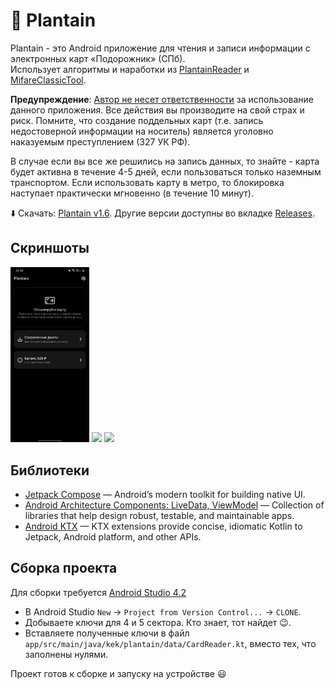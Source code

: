 # :leaves: Plantain

Plantain - это Android приложение для чтения и записи информации с электронных карт «Подорожник» (СПб).  
Использует алгоритмы и наработки из [PlantainReader](https://github.com/krikunts/plantainreader) и [MifareClassicTool](https://github.com/ikarus23/MifareClassicTool).

**Предупреждение**: 
[Автор не несет ответственности](https://github.com/enxy0/Plantain/blob/master/LICENSE) 
за использование данного приложения. Все действия вы производите на свой страх и риск. Помните, что создание поддельных карт (т.е. запись недостоверной информации на носитель) является уголовно наказуемым 
преступлением (327 УК РФ).

В случае если вы все же решились на запись данных, то знайте - карта будет активна в течение 4-5 дней, если пользоваться только наземным транспортом. Если использовать карту в метро, то блокировка наступает практически мгновенно (в течение 10 минут).

:arrow_down: Скачать: [Plantain v1.6](https://github.com/enxy0/Plantain/releases/tag/v1.6). Другие версии доступны во вкладке [Releases](https://github.com/enxy0/Plantain/releases).

## Скриншоты
<img  src="https://raw.githubusercontent.com/enxy0/Plantain/master/.github/home.jpg?raw=true"  width=25% /> <img  src="https://raw.githubusercontent.com/enxy0/Plantain/master/.github/info.jpg?raw=true"  width=25% /> <img  src="https://raw.githubusercontent.com/enxy0/Plantain/master/.github/edit.jpg?raw=true"  width=25% />

## Библиотеки
-   [Jetpack Compose](https://developer.android.com/jetpack/compose) — Android’s modern toolkit for building native UI.
-   [Android Architecture Components: LiveData, ViewModel](https://developer.android.com/topic/libraries/architecture) — Collection of libraries that help design robust, testable, and maintainable apps.
-   [Android KTX](https://developer.android.com/kotlin/ktx) — KTX extensions provide concise, idiomatic Kotlin to Jetpack, Android platform, and other APIs.

## Сборка проекта

Для сборки требуется [Android Studio 4.2](https://developer.android.com/studio/preview/index.html)
-   В Android Studio `New` → `Project from Version Control...` → `CLONE`.
-   Добываете ключи для 4 и 5 сектора. Кто знает, тот найдет :wink:.
-   Вставляете полученные ключи в файл `app/src/main/java/kek/plantain/data/CardReader.kt`, вместо тех, что заполнены нулями.

Проект готов к сборке и запуску на устройстве :smiley:
